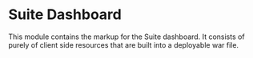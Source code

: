 # Suite Dashboard

This module contains the markup for the Suite dashboard. It consists of purely of 
client side resources that are built into a deployable war file.